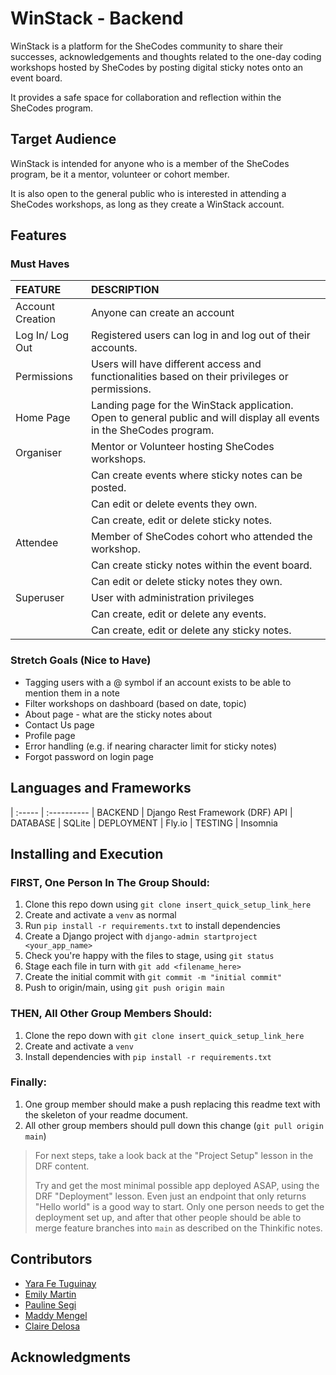 # WinStack - Backend

WinStack is a platform for the SheCodes community to share their successes, acknowledgements and thoughts related to the one-day coding workshops hosted by SheCodes by posting digital sticky notes onto an event board. 

It provides a safe space for collaboration and reflection within the SheCodes program.

## Target Audience

WinStack is intended for anyone who is a member of the SheCodes program, be it a mentor, volunteer or cohort member. 

It is also open to the general public who is interested in attending a SheCodes workshops, as long as they create a WinStack account.

## Features

### Must Haves

| FEATURE | DESCRIPTION 
| :----- | :----------
| Account Creation | Anyone can create an account
| Log In/ Log Out | Registered users can log in and log out of their accounts. 
| Permissions | Users will have different access and functionalities based on their privileges or permissions.
| Home Page | Landing page for the WinStack application. Open to general public and will display all events in the SheCodes program.
| Organiser |  Mentor or Volunteer hosting SheCodes workshops.
|           |  Can create events where sticky notes can be posted.
|           |  Can edit or delete events they own.
|           |  Can create, edit or delete sticky notes.
| Attendee  |  Member of SheCodes cohort who attended the workshop.
|           |  Can create sticky notes within the event board.
|           |  Can edit or delete sticky notes they own. 
| Superuser |  User with administration privileges
|           |  Can create, edit or delete any events.
|           |  Can create, edit or delete any sticky notes.


### Stretch Goals (Nice to Have)

* Tagging users with a @ symbol if an account exists to be able to mention them in a note
* Filter workshops on dashboard (based on date, topic)
* About page - what are the sticky notes about
* Contact Us page
* Profile page
* Error handling (e.g. if nearing character limit for sticky notes)
* Forgot password on login page

## Languages and Frameworks
| :----- | :----------
| BACKEND |  Django Rest Framework (DRF) API
| DATABASE | SQLite 
| DEPLOYMENT | Fly.io
| TESTING | Insomnia


## Installing and Execution

### FIRST, One Person In The Group Should:
1. Clone this repo down using `git clone insert_quick_setup_link_here`
2. Create and activate a `venv` as normal
3. Run `pip install -r requirements.txt` to install dependencies
4. Create a Django project with `django-admin startproject <your_app_name>`
5. Check you're happy with the files to stage, using `git status` 
6. Stage each file in turn with `git add <filename_here>`
7. Create the initial commit with `git commit -m "initial commit"`
8. Push to origin/main, using `git push origin main`

### THEN, All Other Group Members Should:
1. Clone the repo down with `git clone insert_quick_setup_link_here`
2. Create and activate a `venv`
3. Install dependencies with `pip install -r requirements.txt`

### Finally:
1. One group member should make a push replacing this readme text with the skeleton of your readme document.
2. All other group members should pull down this change (`git pull origin main`)

> For next steps, take a look back at the "Project Setup" lesson in the DRF content.
>
> Try and get the most minimal possible app deployed ASAP, using the DRF "Deployment" lesson. Even just an endpoint that only returns "Hello world" is a good way to start. Only one person needs to get the deployment set up, and after that other people should be able to merge feature branches into `main` as described on the Thinkific notes.


## Contributors

* [Yara Fe Tuguinay](https://github.com/yara-fe)
* [Emily Martin](link)
* [Pauline Segi](link)
* [Maddy Mengel](link)
* [Claire Delosa](link)


## Acknowledgments


